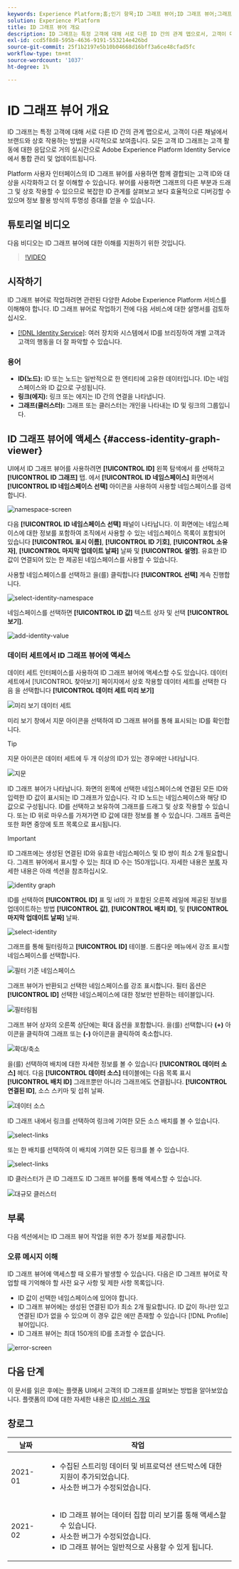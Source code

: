 ```yaml
---
keywords: Experience Platform;홈;인기 항목;ID 그래프 뷰어;ID 그래프 뷰어;그래프 뷰어;그래프 뷰어;ID 네임스페이스;ID 네임스페이스;ID;ID;ID 서비스;ID 서비스
solution: Experience Platform
title: ID 그래프 뷰어 개요
description: ID 그래프는 특정 고객에 대해 서로 다른 ID 간의 관계 맵으로서, 고객이 다른 채널에서 브랜드와 상호 작용하는 방법을 시각적으로 보여줍니다.
exl-id: ccd5f8d8-595b-4636-9191-553214e426bd
source-git-commit: 25f1b2197e5b10b04668d16bff3a6ce48cfad5fc
workflow-type: tm+mt
source-wordcount: '1037'
ht-degree: 1%

---
```


# ID 그래프 뷰어 개요

ID 그래프는 특정 고객에 대해 서로 다른 ID 간의 관계 맵으로서, 고객이 다른 채널에서 브랜드와 상호 작용하는 방법을 시각적으로 보여줍니다. 모든 고객 ID 그래프는 고객 활동에 대한 응답으로 거의 실시간으로 Adobe Experience Platform Identity Service에서 통합 관리 및 업데이트됩니다.

Platform 사용자 인터페이스의 ID 그래프 뷰어를 사용하면 함께 결합되는 고객 ID와 대상을 시각화하고 더 잘 이해할 수 있습니다. 뷰어를 사용하면 그래프의 다른 부분과 드래그 및 상호 작용할 수 있으므로 복잡한 ID 관계를 살펴보고 보다 효율적으로 디버깅할 수 있으며 정보 활용 방식의 투명성 증대를 얻을 수 있습니다.

## 튜토리얼 비디오

다음 비디오는 ID 그래프 뷰어에 대한 이해를 지원하기 위한 것입니다.

>[!VIDEO](https://video.tv.adobe.com/v/331030/?quality=12&learn=on)

## 시작하기

ID 그래프 뷰어로 작업하려면 관련된 다양한 Adobe Experience Platform 서비스를 이해해야 합니다. ID 그래프 뷰어로 작업하기 전에 다음 서비스에 대한 설명서를 검토하십시오.

- [[!DNL Identity Service]](../home.md): 여러 장치와 시스템에서 ID를 브리징하여 개별 고객과 고객의 행동을 더 잘 파악할 수 있습니다.

### 용어

- **ID(노드):** ID 또는 노드는 일반적으로 한 엔티티에 고유한 데이터입니다. ID는 네임스페이스와 ID 값으로 구성됩니다.
- **링크(에지):** 링크 또는 에지는 ID 간의 연결을 나타냅니다.
- **그래프(클러스터):** 그래프 또는 클러스터는 개인을 나타내는 ID 및 링크의 그룹입니다.

## ID 그래프 뷰어에 액세스 {#access-identity-graph-viewer}

UI에서 ID 그래프 뷰어를 사용하려면 **[!UICONTROL ID]** 왼쪽 탐색에서 를 선택하고 **[!UICONTROL ID 그래프]** 탭. 에서 **[!UICONTROL ID 네임스페이스]** 화면에서 **[!UICONTROL ID 네임스페이스 선택]** 아이콘을 사용하여 사용할 네임스페이스를 검색합니다.

![namespace-screen](../images/identity-graph-viewer/identity-namespace.png)

다음 **[!UICONTROL ID 네임스페이스 선택]** 패널이 나타납니다. 이 화면에는 네임스페이스에 대한 정보를 포함하여 조직에서 사용할 수 있는 네임스페이스 목록이 포함되어 있습니다 **[!UICONTROL 표시 이름]**, **[!UICONTROL ID 기호]**, **[!UICONTROL 소유자]**, **[!UICONTROL 마지막 업데이트 날짜]** 날짜 및 **[!UICONTROL 설명]**. 유효한 ID 값이 연결되어 있는 한 제공된 네임스페이스를 사용할 수 있습니다.

사용할 네임스페이스를 선택하고 을(를) 클릭합니다 **[!UICONTROL 선택]** 계속 진행합니다.

![select-identity-namespace](../images/identity-graph-viewer/select-identity-namespace.png)

네임스페이스를 선택하면 **[!UICONTROL ID 값]** 텍스트 상자 및 선택 **[!UICONTROL 보기]**.

![add-identity-value](../images/identity-graph-viewer/identity-value-filled.png)

### 데이터 세트에서 ID 그래프 뷰어에 액세스

데이터 세트 인터페이스를 사용하여 ID 그래프 뷰어에 액세스할 수도 있습니다. 데이터 세트에서 [!UICONTROL 찾아보기] 페이지에서 상호 작용할 데이터 세트를 선택한 다음 을 선택합니다 **[!UICONTROL 데이터 세트 미리 보기]**

![미리 보기 데이터 세트](../images/identity-graph-viewer/preview-dataset.png)

미리 보기 창에서 지문 아이콘을 선택하여 ID 그래프 뷰어를 통해 표시되는 ID를 확인합니다.

>[!TIP]
>
>지문 아이콘은 데이터 세트에 두 개 이상의 ID가 있는 경우에만 나타납니다.

![지문](../images/identity-graph-viewer/fingerprint.png)

ID 그래프 뷰어가 나타납니다. 화면의 왼쪽에 선택한 네임스페이스에 연결된 모든 ID와 입력한 ID 값이 표시되는 ID 그래프가 있습니다. 각 ID 노드는 네임스페이스와 해당 ID 값으로 구성됩니다. ID를 선택하고 보유하여 그래프를 드래그 및 상호 작용할 수 있습니다. 또는 ID 위로 마우스를 가져가면 ID 값에 대한 정보를 볼 수 있습니다. 그래프 출력은 또한 화면 중앙에 토프 목록으로 표시됩니다.

>[!IMPORTANT]
>
>ID 그래프에는 생성된 연결된 ID와 유효한 네임스페이스 및 ID 쌍이 최소 2개 필요합니다. 그래프 뷰어에서 표시할 수 있는 최대 ID 수는 150개입니다. 자세한 내용은 [부록](#appendix) 자세한 내용은 아래 섹션을 참조하십시오.

![identity graph](../images/identity-graph-viewer/graph-viewer.png)

ID를 선택하여 **[!UICONTROL ID]** 표 및 id의 가 포함된 오른쪽 레일에 제공된 정보를 업데이트하는 방법 **[!UICONTROL 값]**, **[!UICONTROL 배치 ID]**, 및 **[!UICONTROL 마지막 업데이트 날짜]** 날짜.

![select-identity](../images/identity-graph-viewer/select-identity.png)

그래프를 통해 필터링하고 **[!UICONTROL ID]** 테이블. 드롭다운 메뉴에서 강조 표시할 네임스페이스를 선택합니다.

![필터 기준 네임스페이스](../images/identity-graph-viewer/filter-namespace.png)

그래프 뷰어가 반환되고 선택한 네임스페이스를 강조 표시합니다. 필터 옵션은 **[!UICONTROL ID]** 선택한 네임스페이스에 대한 정보만 반환하는 테이블입니다.

![필터링됨](../images/identity-graph-viewer/filtered.png)

그래프 뷰어 상자의 오른쪽 상단에는 확대 옵션을 포함합니다. 을(를) 선택합니다 **(+)** 아이콘을 클릭하여 그래프 또는 **(-)** 아이콘을 클릭하여 축소합니다.

![확대/축소](../images/identity-graph-viewer/zoom.png)

을(를) 선택하여 배치에 대한 자세한 정보를 볼 수 있습니다 **[!UICONTROL 데이터 소스]** 헤더. 다음 **[!UICONTROL 데이터 소스]** 테이블에는 다음 목록 표시 **[!UICONTROL 배치 ID]** 그래프뿐만 아니라 그래프에도 연결됩니다. **[!UICONTROL 연결된 ID]**, 소스 스키마 및 섭취 날짜.

![데이터 소스](../images/identity-graph-viewer/data-source-table.png)

ID 그래프 내에서 링크를 선택하여 링크에 기여한 모든 소스 배치를 볼 수 있습니다.

![select-links](../images/identity-graph-viewer/select-edge.png)

또는 한 배치를 선택하여 이 배치에 기여한 모든 링크를 볼 수 있습니다.

![select-links](../images/identity-graph-viewer/select-batch.png)

ID 클러스터가 큰 ID 그래프도 ID 그래프 뷰어를 통해 액세스할 수 있습니다.

![대규모 클러스터](../images/identity-graph-viewer/large-cluster.png)

## 부록

다음 섹션에서는 ID 그래프 뷰어 작업을 위한 추가 정보를 제공합니다.

### 오류 메시지 이해

ID 그래프 뷰어에 액세스할 때 오류가 발생할 수 있습니다. 다음은 ID 그래프 뷰어로 작업할 때 기억해야 할 사전 요구 사항 및 제한 사항 목록입니다.

- ID 값이 선택한 네임스페이스에 있어야 합니다.
- ID 그래프 뷰어에는 생성된 연결된 ID가 최소 2개 필요합니다. ID 값이 하나만 있고 연결된 ID가 없을 수 있으며 이 경우 값은 에만 존재할 수 있습니다 [!DNL Profile] 뷰어입니다.
- ID 그래프 뷰어는 최대 150개의 ID를 초과할 수 없습니다.

![error-screen](../images/identity-graph-viewer/error-screen.png)

## 다음 단계

이 문서를 읽은 후에는 플랫폼 UI에서 고객의 ID 그래프를 살펴보는 방법을 알아보았습니다. 플랫폼의 ID에 대한 자세한 내용은 [ID 서비스 개요](../home.md)

## 창로그

| 날짜 | 작업 |
| ---- | ------ |
| 2021-01 | <ul><li>수집된 스트리밍 데이터 및 비프로덕션 샌드박스에 대한 지원이 추가되었습니다.</li><li>사소한 버그가 수정되었습니다.</li></ul> |
| 2021-02 | <ul><li>ID 그래프 뷰어는 데이터 집합 미리 보기를 통해 액세스할 수 있습니다.</li><li>사소한 버그가 수정되었습니다.</li><li>ID 그래프 뷰어는 일반적으로 사용할 수 있게 됩니다.</li></ul> |
